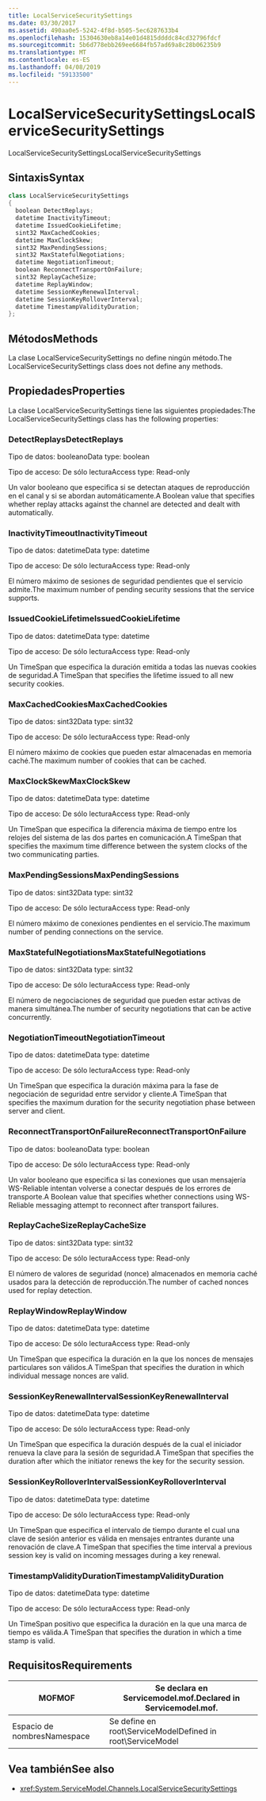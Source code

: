 ```yaml
---
title: LocalServiceSecuritySettings
ms.date: 03/30/2017
ms.assetid: 490aa0e5-5242-4f8d-b505-5ec6287633b4
ms.openlocfilehash: 15304630eb8a14e01d4815ddddc84cd32796fdcf
ms.sourcegitcommit: 5b6d778ebb269ee6684fb57ad69a8c28b06235b9
ms.translationtype: MT
ms.contentlocale: es-ES
ms.lasthandoff: 04/08/2019
ms.locfileid: "59133500"
---
```

# <a name="localservicesecuritysettings"></a><span data-ttu-id="a4b5f-102">LocalServiceSecuritySettings</span><span class="sxs-lookup"><span data-stu-id="a4b5f-102">LocalServiceSecuritySettings</span></span>
<span data-ttu-id="a4b5f-103">LocalServiceSecuritySettings</span><span class="sxs-lookup"><span data-stu-id="a4b5f-103">LocalServiceSecuritySettings</span></span>  
  
## <a name="syntax"></a><span data-ttu-id="a4b5f-104">Sintaxis</span><span class="sxs-lookup"><span data-stu-id="a4b5f-104">Syntax</span></span>  
  
```csharp
class LocalServiceSecuritySettings  
{  
  boolean DetectReplays;  
  datetime InactivityTimeout;  
  datetime IssuedCookieLifetime;  
  sint32 MaxCachedCookies;  
  datetime MaxClockSkew;  
  sint32 MaxPendingSessions;  
  sint32 MaxStatefulNegotiations;  
  datetime NegotiationTimeout;  
  boolean ReconnectTransportOnFailure;  
  sint32 ReplayCacheSize;  
  datetime ReplayWindow;  
  datetime SessionKeyRenewalInterval;  
  datetime SessionKeyRolloverInterval;  
  datetime TimestampValidityDuration;  
};  
```  
  
## <a name="methods"></a><span data-ttu-id="a4b5f-105">Métodos</span><span class="sxs-lookup"><span data-stu-id="a4b5f-105">Methods</span></span>  
 <span data-ttu-id="a4b5f-106">La clase LocalServiceSecuritySettings no define ningún método.</span><span class="sxs-lookup"><span data-stu-id="a4b5f-106">The LocalServiceSecuritySettings class does not define any methods.</span></span>  
  
## <a name="properties"></a><span data-ttu-id="a4b5f-107">Propiedades</span><span class="sxs-lookup"><span data-stu-id="a4b5f-107">Properties</span></span>  
 <span data-ttu-id="a4b5f-108">La clase LocalServiceSecuritySettings tiene las siguientes propiedades:</span><span class="sxs-lookup"><span data-stu-id="a4b5f-108">The LocalServiceSecuritySettings class has the following properties:</span></span>  
  
### <a name="detectreplays"></a><span data-ttu-id="a4b5f-109">DetectReplays</span><span class="sxs-lookup"><span data-stu-id="a4b5f-109">DetectReplays</span></span>  
 <span data-ttu-id="a4b5f-110">Tipo de datos: booleano</span><span class="sxs-lookup"><span data-stu-id="a4b5f-110">Data type: boolean</span></span>  
  
 <span data-ttu-id="a4b5f-111">Tipo de acceso: De sólo lectura</span><span class="sxs-lookup"><span data-stu-id="a4b5f-111">Access type: Read-only</span></span>  
  
 <span data-ttu-id="a4b5f-112">Un valor booleano que especifica si se detectan ataques de reproducción en el canal y si se abordan automáticamente.</span><span class="sxs-lookup"><span data-stu-id="a4b5f-112">A Boolean value that specifies whether replay attacks against the channel are detected and dealt with automatically.</span></span>  
  
### <a name="inactivitytimeout"></a><span data-ttu-id="a4b5f-113">InactivityTimeout</span><span class="sxs-lookup"><span data-stu-id="a4b5f-113">InactivityTimeout</span></span>  
 <span data-ttu-id="a4b5f-114">Tipo de datos: datetime</span><span class="sxs-lookup"><span data-stu-id="a4b5f-114">Data type: datetime</span></span>  
  
 <span data-ttu-id="a4b5f-115">Tipo de acceso: De sólo lectura</span><span class="sxs-lookup"><span data-stu-id="a4b5f-115">Access type: Read-only</span></span>  
  
 <span data-ttu-id="a4b5f-116">El número máximo de sesiones de seguridad pendientes que el servicio admite.</span><span class="sxs-lookup"><span data-stu-id="a4b5f-116">The maximum number of pending security sessions that the service supports.</span></span>  
  
### <a name="issuedcookielifetime"></a><span data-ttu-id="a4b5f-117">IssuedCookieLifetime</span><span class="sxs-lookup"><span data-stu-id="a4b5f-117">IssuedCookieLifetime</span></span>  
 <span data-ttu-id="a4b5f-118">Tipo de datos: datetime</span><span class="sxs-lookup"><span data-stu-id="a4b5f-118">Data type: datetime</span></span>  
  
 <span data-ttu-id="a4b5f-119">Tipo de acceso: De sólo lectura</span><span class="sxs-lookup"><span data-stu-id="a4b5f-119">Access type: Read-only</span></span>  
  
 <span data-ttu-id="a4b5f-120">Un TimeSpan que especifica la duración emitida a todas las nuevas cookies de seguridad.</span><span class="sxs-lookup"><span data-stu-id="a4b5f-120">A TimeSpan that specifies the lifetime issued to all new security cookies.</span></span>  
  
### <a name="maxcachedcookies"></a><span data-ttu-id="a4b5f-121">MaxCachedCookies</span><span class="sxs-lookup"><span data-stu-id="a4b5f-121">MaxCachedCookies</span></span>  
 <span data-ttu-id="a4b5f-122">Tipo de datos: sint32</span><span class="sxs-lookup"><span data-stu-id="a4b5f-122">Data type: sint32</span></span>  
  
 <span data-ttu-id="a4b5f-123">Tipo de acceso: De sólo lectura</span><span class="sxs-lookup"><span data-stu-id="a4b5f-123">Access type: Read-only</span></span>  
  
 <span data-ttu-id="a4b5f-124">El número máximo de cookies que pueden estar almacenadas en memoria caché.</span><span class="sxs-lookup"><span data-stu-id="a4b5f-124">The maximum number of cookies that can be cached.</span></span>  
  
### <a name="maxclockskew"></a><span data-ttu-id="a4b5f-125">MaxClockSkew</span><span class="sxs-lookup"><span data-stu-id="a4b5f-125">MaxClockSkew</span></span>  
 <span data-ttu-id="a4b5f-126">Tipo de datos: datetime</span><span class="sxs-lookup"><span data-stu-id="a4b5f-126">Data type: datetime</span></span>  
  
 <span data-ttu-id="a4b5f-127">Tipo de acceso: De sólo lectura</span><span class="sxs-lookup"><span data-stu-id="a4b5f-127">Access type: Read-only</span></span>  
  
 <span data-ttu-id="a4b5f-128">Un TimeSpan que especifica la diferencia máxima de tiempo entre los relojes del sistema de las dos partes en comunicación.</span><span class="sxs-lookup"><span data-stu-id="a4b5f-128">A TimeSpan that specifies the maximum time difference between the system clocks of the two communicating parties.</span></span>  
  
### <a name="maxpendingsessions"></a><span data-ttu-id="a4b5f-129">MaxPendingSessions</span><span class="sxs-lookup"><span data-stu-id="a4b5f-129">MaxPendingSessions</span></span>  
 <span data-ttu-id="a4b5f-130">Tipo de datos: sint32</span><span class="sxs-lookup"><span data-stu-id="a4b5f-130">Data type: sint32</span></span>  
  
 <span data-ttu-id="a4b5f-131">Tipo de acceso: De sólo lectura</span><span class="sxs-lookup"><span data-stu-id="a4b5f-131">Access type: Read-only</span></span>  
  
 <span data-ttu-id="a4b5f-132">El número máximo de conexiones pendientes en el servicio.</span><span class="sxs-lookup"><span data-stu-id="a4b5f-132">The maximum number of pending connections on the service.</span></span>  
  
### <a name="maxstatefulnegotiations"></a><span data-ttu-id="a4b5f-133">MaxStatefulNegotiations</span><span class="sxs-lookup"><span data-stu-id="a4b5f-133">MaxStatefulNegotiations</span></span>  
 <span data-ttu-id="a4b5f-134">Tipo de datos: sint32</span><span class="sxs-lookup"><span data-stu-id="a4b5f-134">Data type: sint32</span></span>  
  
 <span data-ttu-id="a4b5f-135">Tipo de acceso: De sólo lectura</span><span class="sxs-lookup"><span data-stu-id="a4b5f-135">Access type: Read-only</span></span>  
  
 <span data-ttu-id="a4b5f-136">El número de negociaciones de seguridad que pueden estar activas de manera simultánea.</span><span class="sxs-lookup"><span data-stu-id="a4b5f-136">The number of security negotiations that can be active concurrently.</span></span>  
  
### <a name="negotiationtimeout"></a><span data-ttu-id="a4b5f-137">NegotiationTimeout</span><span class="sxs-lookup"><span data-stu-id="a4b5f-137">NegotiationTimeout</span></span>  
 <span data-ttu-id="a4b5f-138">Tipo de datos: datetime</span><span class="sxs-lookup"><span data-stu-id="a4b5f-138">Data type: datetime</span></span>  
  
 <span data-ttu-id="a4b5f-139">Tipo de acceso: De sólo lectura</span><span class="sxs-lookup"><span data-stu-id="a4b5f-139">Access type: Read-only</span></span>  
  
 <span data-ttu-id="a4b5f-140">Un TimeSpan que especifica la duración máxima para la fase de negociación de seguridad entre servidor y cliente.</span><span class="sxs-lookup"><span data-stu-id="a4b5f-140">A TimeSpan that specifies the maximum duration for the security negotiation phase between server and client.</span></span>  
  
### <a name="reconnecttransportonfailure"></a><span data-ttu-id="a4b5f-141">ReconnectTransportOnFailure</span><span class="sxs-lookup"><span data-stu-id="a4b5f-141">ReconnectTransportOnFailure</span></span>  
 <span data-ttu-id="a4b5f-142">Tipo de datos: booleano</span><span class="sxs-lookup"><span data-stu-id="a4b5f-142">Data type: boolean</span></span>  
  
 <span data-ttu-id="a4b5f-143">Tipo de acceso: De sólo lectura</span><span class="sxs-lookup"><span data-stu-id="a4b5f-143">Access type: Read-only</span></span>  
  
 <span data-ttu-id="a4b5f-144">Un valor booleano que especifica si las conexiones que usan mensajería WS-Reliable intentan volverse a conectar después de los errores de transporte.</span><span class="sxs-lookup"><span data-stu-id="a4b5f-144">A Boolean value that specifies whether connections using WS-Reliable messaging attempt to reconnect after transport failures.</span></span>  
  
### <a name="replaycachesize"></a><span data-ttu-id="a4b5f-145">ReplayCacheSize</span><span class="sxs-lookup"><span data-stu-id="a4b5f-145">ReplayCacheSize</span></span>  
 <span data-ttu-id="a4b5f-146">Tipo de datos: sint32</span><span class="sxs-lookup"><span data-stu-id="a4b5f-146">Data type: sint32</span></span>  
  
 <span data-ttu-id="a4b5f-147">Tipo de acceso: De sólo lectura</span><span class="sxs-lookup"><span data-stu-id="a4b5f-147">Access type: Read-only</span></span>  
  
 <span data-ttu-id="a4b5f-148">El número de valores de seguridad (nonce) almacenados en memoria caché usados para la detección de reproducción.</span><span class="sxs-lookup"><span data-stu-id="a4b5f-148">The number of cached nonces used for replay detection.</span></span>  
  
### <a name="replaywindow"></a><span data-ttu-id="a4b5f-149">ReplayWindow</span><span class="sxs-lookup"><span data-stu-id="a4b5f-149">ReplayWindow</span></span>  
 <span data-ttu-id="a4b5f-150">Tipo de datos: datetime</span><span class="sxs-lookup"><span data-stu-id="a4b5f-150">Data type: datetime</span></span>  
  
 <span data-ttu-id="a4b5f-151">Tipo de acceso: De sólo lectura</span><span class="sxs-lookup"><span data-stu-id="a4b5f-151">Access type: Read-only</span></span>  
  
 <span data-ttu-id="a4b5f-152">Un TimeSpan que especifica la duración en la que los nonces de mensajes particulares son válidos.</span><span class="sxs-lookup"><span data-stu-id="a4b5f-152">A TimeSpan that specifies the duration in which individual message nonces are valid.</span></span>  
  
### <a name="sessionkeyrenewalinterval"></a><span data-ttu-id="a4b5f-153">SessionKeyRenewalInterval</span><span class="sxs-lookup"><span data-stu-id="a4b5f-153">SessionKeyRenewalInterval</span></span>  
 <span data-ttu-id="a4b5f-154">Tipo de datos: datetime</span><span class="sxs-lookup"><span data-stu-id="a4b5f-154">Data type: datetime</span></span>  
  
 <span data-ttu-id="a4b5f-155">Tipo de acceso: De sólo lectura</span><span class="sxs-lookup"><span data-stu-id="a4b5f-155">Access type: Read-only</span></span>  
  
 <span data-ttu-id="a4b5f-156">Un TimeSpan que especifica la duración después de la cual el iniciador renueva la clave para la sesión de seguridad.</span><span class="sxs-lookup"><span data-stu-id="a4b5f-156">A TimeSpan that specifies the duration after which the initiator renews the key for the security session.</span></span>  
  
### <a name="sessionkeyrolloverinterval"></a><span data-ttu-id="a4b5f-157">SessionKeyRolloverInterval</span><span class="sxs-lookup"><span data-stu-id="a4b5f-157">SessionKeyRolloverInterval</span></span>  
 <span data-ttu-id="a4b5f-158">Tipo de datos: datetime</span><span class="sxs-lookup"><span data-stu-id="a4b5f-158">Data type: datetime</span></span>  
  
 <span data-ttu-id="a4b5f-159">Tipo de acceso: De sólo lectura</span><span class="sxs-lookup"><span data-stu-id="a4b5f-159">Access type: Read-only</span></span>  
  
 <span data-ttu-id="a4b5f-160">Un TimeSpan que especifica el intervalo de tiempo durante el cual una clave de sesión anterior es válida en mensajes entrantes durante una renovación de clave.</span><span class="sxs-lookup"><span data-stu-id="a4b5f-160">A TimeSpan that specifies the time interval a previous session key is valid on incoming messages during a key renewal.</span></span>  
  
### <a name="timestampvalidityduration"></a><span data-ttu-id="a4b5f-161">TimestampValidityDuration</span><span class="sxs-lookup"><span data-stu-id="a4b5f-161">TimestampValidityDuration</span></span>  
 <span data-ttu-id="a4b5f-162">Tipo de datos: datetime</span><span class="sxs-lookup"><span data-stu-id="a4b5f-162">Data type: datetime</span></span>  
  
 <span data-ttu-id="a4b5f-163">Tipo de acceso: De sólo lectura</span><span class="sxs-lookup"><span data-stu-id="a4b5f-163">Access type: Read-only</span></span>  
  
 <span data-ttu-id="a4b5f-164">Un TimeSpan positivo que especifica la duración en la que una marca de tiempo es válida.</span><span class="sxs-lookup"><span data-stu-id="a4b5f-164">A TimeSpan that specifies the duration in which a time stamp is valid.</span></span>  
  
## <a name="requirements"></a><span data-ttu-id="a4b5f-165">Requisitos</span><span class="sxs-lookup"><span data-stu-id="a4b5f-165">Requirements</span></span>  
  
|<span data-ttu-id="a4b5f-166">MOF</span><span class="sxs-lookup"><span data-stu-id="a4b5f-166">MOF</span></span>|<span data-ttu-id="a4b5f-167">Se declara en Servicemodel.mof.</span><span class="sxs-lookup"><span data-stu-id="a4b5f-167">Declared in Servicemodel.mof.</span></span>|  
|---------|-----------------------------------|  
|<span data-ttu-id="a4b5f-168">Espacio de nombres</span><span class="sxs-lookup"><span data-stu-id="a4b5f-168">Namespace</span></span>|<span data-ttu-id="a4b5f-169">Se define en root\ServiceModel</span><span class="sxs-lookup"><span data-stu-id="a4b5f-169">Defined in root\ServiceModel</span></span>|  
  
## <a name="see-also"></a><span data-ttu-id="a4b5f-170">Vea también</span><span class="sxs-lookup"><span data-stu-id="a4b5f-170">See also</span></span>

- <xref:System.ServiceModel.Channels.LocalServiceSecuritySettings>
